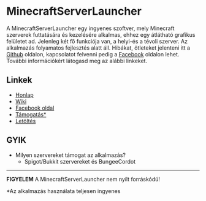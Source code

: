 # MinecraftServerLauncher

A MinecraftServerLauncher egy ingyenes szoftver, mely Minecraft szerverek futtatására és kezelésére alkalmas, ehhez egy átlátható grafikus felületet ad. Jelenleg két fő funkciója van, a helyi-és a tévoli szerver. Az alkalmazás folyamatos fejlesztés alatt áll. Hibákat, ötleteket jelenteni itt a [Github](https://github.com/S3nS3IW00/mcserverlauncher/issues) oldalon, kapcsolatot felvenni pedig a [Facebook](https://www.facebook.com/mcserverlauncher) oldalon lehet. További információkért látogasd meg az alábbi linkeket.

## Linkek
* [Honlap](https://mcsl.app)
* [Wiki](https://mcsl.app/wiki)
* [Facebook oldal](https://www.facebook.com/mcserverlauncher)
* [Támogatás*](https://www.paypal.me/mcserverlauncher)
* [Letöltés](https://mcsl.app/download)

## GYIK
* Milyen szervereket támogat az alkalmazás?
  * Spigot/Bukkit szervereket és BungeeCordot

<hr>

**FIGYELEM** A MinecraftServerLauncher nem nyílt forráskódú!

*Az alkalmazás használata teljesen ingyenes
